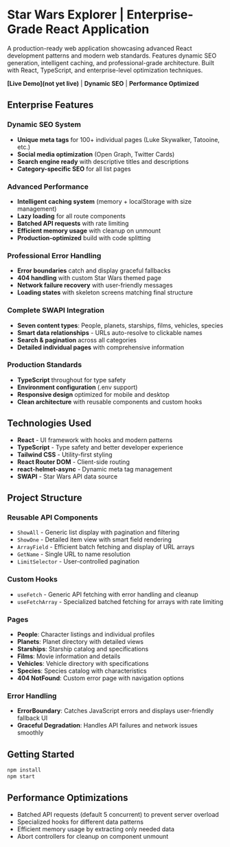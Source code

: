 # Star Wars Explorer | Enterprise-Grade React Application

A production-ready web application showcasing advanced React development patterns and modern web standards. Features dynamic SEO generation, intelligent caching, and professional-grade architecture. Built with React, TypeScript, and enterprise-level optimization techniques.

**[Live Demo](not yet live)** | **Dynamic SEO** | **Performance Optimized**

## Enterprise Features

### **Dynamic SEO System**
- **Unique meta tags** for 100+ individual pages (Luke Skywalker, Tatooine, etc.)
- **Social media optimization** (Open Graph, Twitter Cards)
- **Search engine ready** with descriptive titles and descriptions
- **Category-specific SEO** for all list pages

### **Advanced Performance**
- **Intelligent caching system** (memory + localStorage with size management)
- **Lazy loading** for all route components
- **Batched API requests** with rate limiting
- **Efficient memory usage** with cleanup on unmount
- **Production-optimized** build with code splitting

### **Professional Error Handling**
- **Error boundaries** catch and display graceful fallbacks
- **404 handling** with custom Star Wars themed page
- **Network failure recovery** with user-friendly messages
- **Loading states** with skeleton screens matching final structure

### **Complete SWAPI Integration**
- **Seven content types**: People, planets, starships, films, vehicles, species
- **Smart data relationships** - URLs auto-resolve to clickable names
- **Search & pagination** across all categories
- **Detailed individual pages** with comprehensive information

### **Production Standards**
- **TypeScript** throughout for type safety
- **Environment configuration** (.env support)
- **Responsive design** optimized for mobile and desktop
- **Clean architecture** with reusable components and custom hooks

## Technologies Used

- **React** - UI framework with hooks and modern patterns
- **TypeScript** - Type safety and better developer experience
- **Tailwind CSS** - Utility-first styling
- **React Router DOM** - Client-side routing
- **react-helmet-async** - Dynamic meta tag management
- **SWAPI** - Star Wars API data source

## Project Structure

### Reusable API Components
- `ShowAll` - Generic list display with pagination and filtering
- `ShowOne` - Detailed item view with smart field rendering
- `ArrayField` - Efficient batch fetching and display of URL arrays
- `GetName` - Single URL to name resolution
- `LimitSelector` - User-controlled pagination

### Custom Hooks
- `useFetch` - Generic API fetching with error handling and cleanup
- `useFetchArray` - Specialized batched fetching for arrays with rate limiting

### Pages
- **People**: Character listings and individual profiles
- **Planets**: Planet directory with detailed views
- **Starships**: Starship catalog and specifications
- **Films**: Movie information and details
- **Vehicles**: Vehicle directory with specifications
- **Species**: Species catalog with characteristics
- **404 NotFound**: Custom error page with navigation options

### Error Handling
- **ErrorBoundary**: Catches JavaScript errors and displays user-friendly fallback UI
- **Graceful Degradation**: Handles API failures and network issues smoothly

## Getting Started

```bash
npm install
npm start
```

## Performance Optimizations

- Batched API requests (default 5 concurrent) to prevent server overload
- Specialized hooks for different data patterns
- Efficient memory usage by extracting only needed data
- Abort controllers for cleanup on component unmount 
